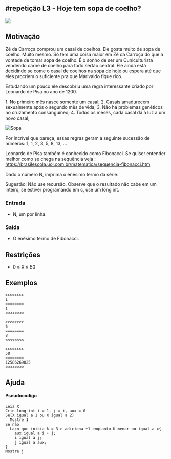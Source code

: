 ## #repetição L3 - Hoje tem sopa de coelho?


![](https://raw.githubusercontent.com/qxcodefup/arcade/master/base/052/__capa.jpg)

## Motivação

Zé da Carroça comprou um casal de coelhos. Ele gosta muito de sopa de coelho. Muito mesmo. Só tem uma coisa maior em Zé da Carroça do que a vontade de tomar sopa de coelho. É o sonho de ser um Cuniculturista vendendo carne de coelho para todo sertão central. Ele ainda está decidindo se come o casal de coelhos na sopa de hoje ou espera até que eles procriem o suficiente pra que Marivaldo fique rico.

Estudando um pouco ele descobriu uma regra interessante criado por Leonardo de Pisa no ano de 1200.

1\. No primeiro mês nasce somente um casal;
2\. Casais amadurecem sexualmente após o segundo mês de vida;
3\. Não há problemas genéticos no cruzamento consanguíneo;
4\. Todos os meses, cada casal dá à luz a um novo casal;

![Sopa](https://raw.githubusercontent.com/qxcodefup/arcade/master/base/052/__sopa.jpg)

Por incrível que pareça, essas regras geram a seguinte sucessão de números: 1, 1, 2, 3, 5, 8, 13, ...

Leonardo de Pisa também é conhecido como Fibonacci. Se quiser entender melhor como se chega na sequência veja : https://brasilescola.uol.com.br/matematica/sequencia-fibonacci.htm

Dado o número N, imprima o enésimo termo da série.

Sugestão: Não use recursão. Observe que o resultado não cabe em um inteiro, se estiver programando em c, use um long int.

### Entrada

- N, um por linha.

### Saída

- O enésimo termo de Fibonacci.

## Restrições

* 0 ≤ X ≤ 50

## Exemplos

```
>>>>>>>>
1
========
1
<<<<<<<<

>>>>>>>>
6
========
8
<<<<<<<<

>>>>>>>>
50
========
12586269025
<<<<<<<<
```
## Ajuda
#### Pseudocódigo
```
Leia X
Crie long int i = 1, j = i, aux = 0
Se(X igual a 1 ou X igual a 2)
  Mostre 1
Se não 
  Laço que inicia k = 3 e adiciona +1 enquanto K menor ou igual a x{
    aux igual a i + j;
    i igual a j;
    j igual a aux;
}
Mostre j
```
